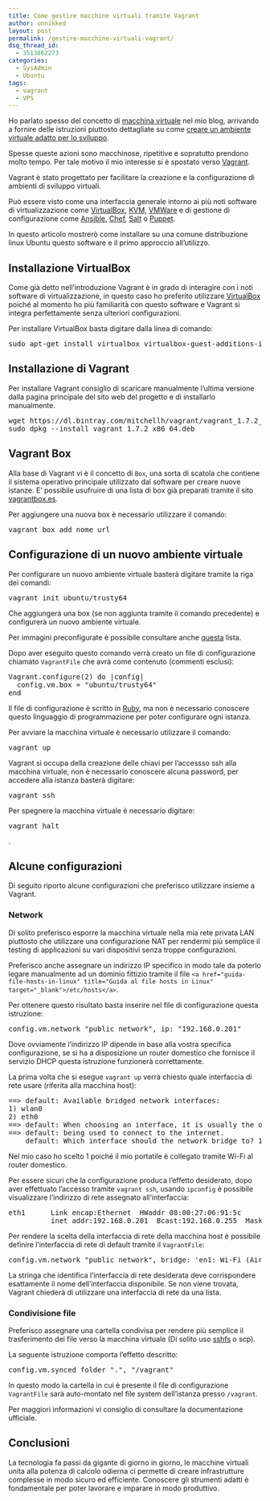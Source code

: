```yaml
---
title: Come gestire macchine virtuali tramite Vagrant
author: unnikked
layout: post
permalink: /gestire-macchine-virtuali-vagrant/
dsq_thread_id:
  - 3513862273
categories:
  - SysAdmin
  - Ubuntu
tags:
  - vagrant
  - VPS
---
```

<div align="center">
  <!-- unnikked - responsive - header --><ins class="adsbygoogle" style="display:block" data-ad-client="ca-pub-3846608868139288" data-ad-slot="2778724254" data-ad-format="auto"></ins>
</div>

  


Ho parlato spesso del concetto di <a href="quali-sono-i-vantaggi-di-virtualbox" title="Quali sono i vantaggi di VirtualBox ?" target="_blank">macchina virtuale</a> nel mio blog, arrivando a fornire delle istruzioni piuttosto dettagliate su come <a href="lambiente-ideale-per-sviluppare-in-php-mysql" title="L’ambiente ideale per sviluppare in PHP e MySQL" target="_blank">creare un ambiente virtuale adatto per lo sviluppo</a>.

Spesse queste azioni sono macchinose, ripetitive e sopratutto prendono molto tempo. Per tale motivo il mio interesse si è spostato verso <a href="https://www.vagrantup.com/" title="Vagrant" target="_blank">Vagrant</a>. 

Vagrant è stato progettato per facilitare la creazione e la configurazione di ambienti di sviluppo virtuali. 

Può essere visto come una interfaccia generale intorno ai più noti software di virtualizzazione come <a href="https://www.virtualbox.org/" title="Oracle VM VirtualBox" target="_blank">VirtualBox</a>, <a href="http://www.linux-kvm.org/page/Main_Page" title="Linux KVM" target="_blank">KVM</a>, <a href="http://www.vmware.com/it" title="VMWare" target="_blank">VMWare</a> e di gestione di configurazione come <a href="http://www.ansible.com/home" title="Ansible automation" target="_blank">Ansible</a>, <a href="https://www.chef.io/solutions/configuration-management/" title="Chef configuration manager" target="_blank">Chef</a>, <a href="http://saltstack.com/" title="Salt" target="_blank">Salt</a> o <a href="http://puppetlabs.com/" title="Puppet" target="_blank">Puppet</a>.

In questo articolo mostrerò come installare su una comune distribuzione linux Ubuntu questo software e il primo approccio all&#8217;utilizzo. 

## Installazione VirtualBox

Come già detto nell&#8217;introduzione Vagrant è in grado di interagire con i noti software di virtualizzazione, in questo caso ho preferito utilizzare <a href="come-creare-vps-virtualbox" title="Come creare un VPS con VirtualBox" target="_blank">VirtualBox</a> poiché al momento ho più familiarità con questo software e Vagrant si integra perfettamente senza ulteriori configurazioni. 

Per installare VirtualBox basta digitare dalla linea di comando: 

<pre class="lang:sh decode:true " >sudo apt-get install virtualbox virtualbox-guest-additions-iso</pre>

## Installazione di Vagrant

Per installare Vagrant consiglio di scaricare manualmente l&#8217;ultima versione dalla pagina principale del sito web del progetto e di installarlo manualmente. 

<pre class="lang:sh decode:true " >wget https://dl.bintray.com/mitchellh/vagrant/vagrant_1.7.2_x86_64.deb
sudo dpkg --install vagrant_1.7.2_x86_64.deb</pre>

## Vagrant Box

Alla base di Vagrant vi è il concetto di `Box`, una sorta di scatola che contiene il sistema operativo principale utilizzato dal software per creare nuove istanze. E&#8217; possibile usufruire di una lista di box già preparati tramite il sito <a href="http://vagrantbox.es/" title="A list of base boxes for Vagrant" target="_blank">vagrantbox.es</a>. 

Per aggiungere una nuova box è necessario utilizzare il comando:

<pre class="lang:sh decode:true " >vagrant box add nome url</pre>

## Configurazione di un nuovo ambiente virtuale

Per configurare un nuovo ambiente virtuale basterà digitare tramite la riga dei comandi:

<pre class="lang:default decode:true " >vagrant init ubuntu/trusty64</pre>

Che aggiungerà una box (se non aggiunta tramite il comando precedente) e configurerà un nuovo ambiente virtuale.

Per immagini preconfigurate è possibile consultare anche <a href="https://vagrantcloud.com/boxes/search" title="Discover Vagrant Boxes" target="_blank">questa</a> lista. 

Dopo aver eseguito questo comando verrà creato un file di configurazione chiamato `VagrantFile` che avrà come contenuto (commenti esclusi):

<pre class="lang:ruby decode:true " >Vagrant.configure(2) do |config|
  config.vm.box = "ubuntu/trusty64"
end
</pre>

Il file di configurazione è scritto in <a href="https://www.ruby-lang.org/it/" title="Il linguaggio di programmazione Ruby" target="_blank">Ruby</a>, ma non è necessario conoscere questo linguaggio di programmazione per poter configurare ogni istanza. 

Per avviare la macchina virtuale è necessario utilizzare il comando:

<pre class="lang:sh decode:true " >vagrant up</pre>

Vagrant si occupa della creazione delle chiavi per l&#8217;accessso ssh alla macchina virtuale, non è necessario conoscere alcuna password, per accedere alla istanza basterà digitare:

<pre class="lang:sh decode:true " >vagrant ssh</pre>

Per spegnere la macchina virtuale è necessario digitare: 

<pre class="lang:sh decode:true " >vagrant halt</pre>

.

## Alcune configurazioni

Di seguito riporto alcune configurazioni che preferisco utilizzare insieme a Vagrant. 

### Network

Di solito preferisco esporre la macchina virtuale nella mia rete privata LAN piuttosto che utilizzare una configurazione NAT per rendermi più semplice il testing di applicazioni su vari dispositivi senza troppe configurazioni. 

Preferisco anche assegnare un indirizzo IP specifico in modo tale da poterlo legare manualmente ad un dominio fittizio tramite il file `<a href="guida-file-hosts-in-linux" title="Guida al file hosts in Linux" target="_blank">/etc/hosts</a>`.

Per ottenere questo risultato basta inserire nel file di configurazione questa istruzione:

<pre class="lang:ruby decode:true " >config.vm.network "public_network", ip: "192.168.0.201"</pre>

Dove ovviamente l&#8217;indirizzo IP dipende in base alla vostra specifica configurazione, se si ha a disposizione un router domestico che fornisce il servizio DHCP questa istruzione funzionerà correttamente. 

La prima volta che si esegue `vagrant up` verrà chiesto quale interfaccia di rete usare (riferita alla macchina host):

<pre class="lang:sh decode:true " >==&gt; default: Available bridged network interfaces:
1) wlan0
2) eth0
==&gt; default: When choosing an interface, it is usually the one that is
==&gt; default: being used to connect to the internet.
    default: Which interface should the network bridge to? 1</pre>

Nel mio caso ho scelto 1 poiché il mio portatile è collegato tramite Wi-Fi al router domestico.

Per essere sicuri che la configurazione produca l&#8217;effetto desiderato, dopo aver effettuato l&#8217;accesso tramite `vagrant ssh`, usando `ipconfig` è possibile visualizzare l&#8217;indirizzo di rete assegnato all&#8217;interfaccia:

<pre class="lang:sh decode:true " >eth1      Link encap:Ethernet  HWaddr 08:00:27:06:91:5c  
          inet addr:192.168.0.201  Bcast:192.168.0.255  Mask:255.255.255.0</pre>

Per rendere la scelta della interfaccia di rete della macchina host è possibile definire l&#8217;interfaccia di rete di default tramite il `VagrantFile`:

<pre class="lang:default decode:true " >config.vm.network "public_network", bridge: 'en1: Wi-Fi (AirPort)'</pre>

La stringa che identifica l&#8217;interfaccia di rete desiderata deve corrispondere esattamente il nome dell&#8217;interfaccia disponibile. Se non viene trovata, Vagrant chiederà di utilizzare una interfaccia di rete da una lista. 

### Condivisione file

Preferisco assegnare una cartella condivisa per rendere più semplice il trasferimento dei file verso la macchina virtuale (Di solito uso <a href="sshfs-montare-file-system-remoto" title="SSHFS: client per montare un file system remoto tramite SSH" target="_blank">sshfs</a> o scp).

La seguente istruzione comporta l&#8217;effetto descritto:

<pre class="lang:ruby decode:true " >config.vm.synced_folder ".", "/vagrant"</pre>

In questo modo la cartella in cui è presente il file di configurazione `VagrantFile` sarà auto-montato nel file system dell&#8217;istanza presso `/vagrant`.

Per maggiori informazioni vi consiglio di consultare la documentazione ufficiale. 

## Conclusioni

La tecnologia fa passi da gigante di giorno in giorno, le macchine virtuali unita alla potenza di calcolo odierna ci permette di creare infrastrutture complesse in modo sicuro ed efficiente. Conoscere gli strumenti adatti è fondamentale per poter lavorare e imparare in modo produttivo. 

  


<div align="center">
  <!-- unnikked - responsive - footer --><ins class="adsbygoogle" style="display:block" data-ad-client="ca-pub-3846608868139288" data-ad-slot="4255457452" data-ad-format="auto"></ins>
</div>